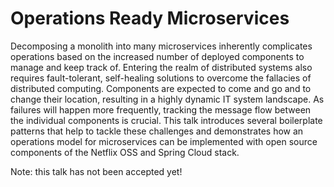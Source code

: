 # Operations Ready Microservices

Decomposing a monolith into many microservices inherently complicates operations based on the increased number of deployed components to manage and keep track of. Entering the realm of distributed systems also requires fault-tolerant, self-healing solutions to overcome the fallacies of distributed computing. Components are expected to come and go and to change their location, resulting in a highly dynamic IT system landscape. As failures will happen more frequently, tracking the message flow between the individual components is crucial. This talk introduces several boilerplate patterns that help to tackle these challenges and demonstrates how an operations model for microservices can be implemented with open source components of the Netflix OSS and Spring Cloud stack.

Note: this talk has not been accepted yet!